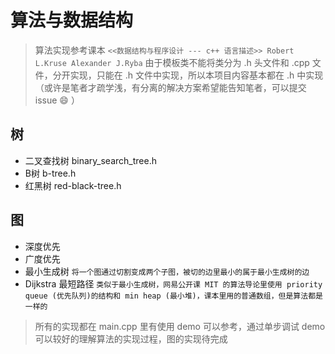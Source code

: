 # 算法与数据结构

> 算法实现参考课本 `<<数据结构与程序设计 --- c++ 语言描述>> Robert L.Kruse Alexander J.Ryba` 由于模板类不能将类分为 .h 头文件和 .cpp 文件，分开实现，只能在 .h 文件中实现，所以本项目内容基本都在 .h 中实现（或许是笔者才疏学浅，有分离的解决方案希望能告知笔者，可以提交 issue :smile: ）

## 树
* 二叉查找树 binary_search_tree.h
* B树 b-tree.h
* 红黑树 red-black-tree.h

## 图
* 深度优先
* 广度优先
* 最小生成树 `将一个图通过切割变成两个子图，被切的边里最小的属于最小生成树的边`
* Dijkstra 最短路径 `类似于最小生成树，网易公开课 MIT 的算法导论里使用 priority queue (优先队列)的结构和 min heap (最小堆)，课本里用的普通数组，但是算法都是一样的`

> 所有的实现都在 main.cpp 里有使用 demo 可以参考，通过单步调试 demo 可以较好的理解算法的实现过程，图的实现待完成